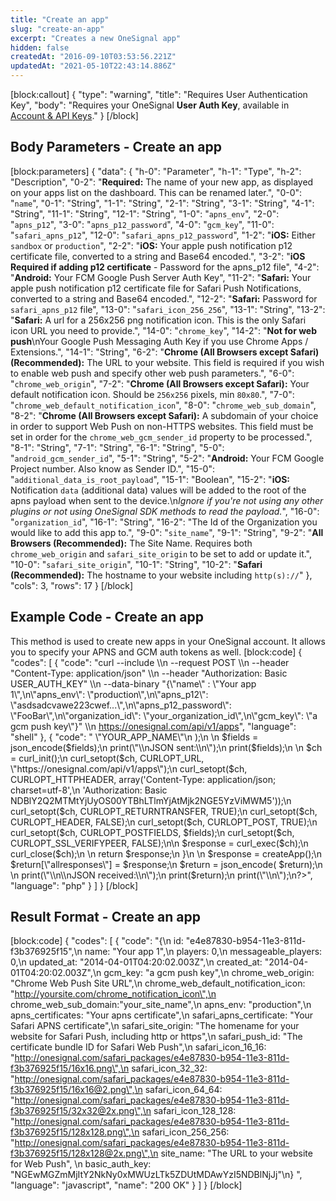 ```yaml
---
title: "Create an app"
slug: "create-an-app"
excerpt: "Creates a new OneSignal app"
hidden: false
createdAt: "2016-09-10T03:53:56.221Z"
updatedAt: "2021-05-10T22:43:14.886Z"
---
```

[block:callout]
{
  "type": "warning",
  "title": "Requires User Authentication Key",
  "body": "Requires your OneSignal **User Auth Key**, available in [Account & API Keys](https://documentation.onesignal.com/docs/accounts-and-keys#user-auth-key)."
}
[/block]
## Body Parameters - Create an app
[block:parameters]
{
  "data": {
    "h-0": "Parameter",
    "h-1": "Type",
    "h-2": "Description",
    "0-2": "**Required:** The name of your new app, as displayed on your apps list on the dashboard. This can be renamed later.",
    "0-0": "`name`",
    "0-1": "String",
    "1-1": "String",
    "2-1": "String",
    "3-1": "String",
    "4-1": "String",
    "11-1": "String",
    "12-1": "String",
    "1-0": "`apns_env`",
    "2-0": "`apns_p12`",
    "3-0": "`apns_p12_password`",
    "4-0": "`gcm_key`",
    "11-0": "`safari_apns_p12`",
    "12-0": "`safari_apns_p12_password`",
    "1-2": "**iOS:** Either `sandbox` or `production`",
    "2-2": "**iOS:** Your apple push notification p12 certificate file, converted to a string and Base64 encoded.",
    "3-2": "**iOS Required if adding p12 certificate** - Password for the apns_p12 file",
    "4-2": "**Android:** Your FCM Google Push Server Auth Key",
    "11-2": "**Safari:** Your apple push notification p12 certificate file for Safari Push Notifications, converted to a string and Base64 encoded.",
    "12-2": "**Safari:** Password for `safari_apns_p12` file",
    "13-0": "`safari_icon_256_256`",
    "13-1": "String",
    "13-2": "**Safari:** A url for a 256x256 png notification icon. This is the only Safari icon URL you need to provide.",
    "14-0": "`chrome_key`",
    "14-2": "**Not for web push**\nYour Google Push Messaging Auth Key if you use Chrome Apps / Extensions.",
    "14-1": "String",
    "6-2": "**Chrome (All Browsers except Safari) (Recommended):** The URL to your website. This field is required if you wish to enable web push and specify other web push parameters.",
    "6-0": "`chrome_web_origin`",
    "7-2": "**Chrome (All Browsers except Safari):** Your default notification icon. Should be `256x256` pixels, min `80x80`.",
    "7-0": "`chrome_web_default_notification_icon`",
    "8-0": "`chrome_web_sub_domain`",
    "8-2": "**Chrome (All Browsers except Safari):** A subdomain of your choice in order to support Web Push on non-HTTPS websites. This field must be set in order for the `chrome_web_gcm_sender_id` property to be processed.",
    "8-1": "String",
    "7-1": "String",
    "6-1": "String",
    "5-0": "`android_gcm_sender_id`",
    "5-1": "String",
    "5-2": "**Android:** Your FCM Google Project number. Also know as Sender ID.",
    "15-0": "`additional_data_is_root_payload`",
    "15-1": "Boolean",
    "15-2": "**iOS:** Notification `data` (additional data) values will be added to the root of the apns payload when sent to the device.\n*Ignore if you're not using any other plugins or not using OneSignal SDK methods to read the payload.*",
    "16-0": "`organization_id`",
    "16-1": "String",
    "16-2": "The Id of the Organization you would like to add this app to.",
    "9-0": "`site_name`",
    "9-1": "String",
    "9-2": "**All Browsers (Recommended):** The Site Name. Requires both `chrome_web_origin` and `safari_site_origin` to be set to add or update it.",
    "10-0": "`safari_site_origin`",
    "10-1": "String",
    "10-2": "**Safari (Recommended):** The hostname to your website including `http(s)://`"
  },
  "cols": 3,
  "rows": 17
}
[/block]
## Example Code - Create an app
This method is used to create new apps in your OneSignal account. It allows you to specify your APNS and GCM auth tokens as well.
[block:code]
{
  "codes": [
    {
      "code": "curl --include \\\n     --request POST \\\n     --header \"Content-Type: application/json\" \\\n     --header \"Authorization: Basic USER_AUTH_KEY\" \\\n     --data-binary \"{\\\"name\\\" : \\\"Your app 1\\\",\n\\\"apns_env\\\": \\\"production\\\",\n\\\"apns_p12\\\": \\\"asdsadcvawe223cwef...\\\",\n\\\"apns_p12_password\\\": \\\"FooBar\\\",\n\\\"organization_id\\\": \\\"your_organization_id\\\",\n\\\"gcm_key\\\": \\\"a gcm push key\\\"}\" \\\n     https://onesignal.com/api/v1/apps",
      "language": "shell"
    },
    {
      "code": "<?PHP\n    function createApp(){\n        \n        $fields = array(\n            'name' => \"YOUR_APP_NAME\"\n        );\n        \n        $fields = json_encode($fields);\n        print(\"\\nJSON sent:\\n\");\n        print($fields);\n        \n        $ch = curl_init();\n        curl_setopt($ch, CURLOPT_URL, \"https://onesignal.com/api/v1/apps\");\n        curl_setopt($ch, CURLOPT_HTTPHEADER, array('Content-Type: application/json; charset=utf-8',\n                                                   'Authorization: Basic NDBlY2Q2MTMtYjUyOS00YTBhLTlmYjAtMjk2NGE5YzViMWM5'));\n        curl_setopt($ch, CURLOPT_RETURNTRANSFER, TRUE);\n        curl_setopt($ch, CURLOPT_HEADER, FALSE);\n        curl_setopt($ch, CURLOPT_POST, TRUE);\n        curl_setopt($ch, CURLOPT_POSTFIELDS, $fields);\n        curl_setopt($ch, CURLOPT_SSL_VERIFYPEER, FALSE);\n\n        $response = curl_exec($ch);\n        curl_close($ch);\n        \n        return $response;\n    }\n    \n    $response = createApp();\n    $return[\"allresponses\"] = $response;\n    $return = json_encode( $return);\n    \n    print(\"\\n\\nJSON received:\\n\");\n    print($return);\n    print(\"\\n\");\n?>",
      "language": "php"
    }
  ]
}
[/block]
## Result Format - Create an app
[block:code]
{
  "codes": [
    {
      "code": "{\n  id: \"e4e87830-b954-11e3-811d-f3b376925f15\",\n  name: \"Your app 1\",\n  players: 0,\n  messageable_players: 0,\n  updated_at: \"2014-04-01T04:20:02.003Z\",\n  created_at: \"2014-04-01T04:20:02.003Z\",\n  gcm_key: \"a gcm push key\",\n  chrome_web_origin: \"Chrome Web Push Site URL\",\n  chrome_web_default_notification_icon: \"http://yoursite.com/chrome_notification_icon\",\n  chrome_web_sub_domain:\"your_site_name\",\n  apns_env: \"production\",\n  apns_certificates: \"Your apns certificate\",\n  safari_apns_certificate: \"Your Safari APNS certificate\",\n  safari_site_origin: \"The homename for your website for Safari Push, including http or https\",\n  safari_push_id: \"The certificate bundle ID for Safari Web Push\",\n  safari_icon_16_16: \"http://onesignal.com/safari_packages/e4e87830-b954-11e3-811d-f3b376925f15/16x16.png\",\n  safari_icon_32_32: \"http://onesignal.com/safari_packages/e4e87830-b954-11e3-811d-f3b376925f15/16x16@2.png\",\n  safari_icon_64_64: \"http://onesignal.com/safari_packages/e4e87830-b954-11e3-811d-f3b376925f15/32x32@2x.png\",\n  safari_icon_128_128: \"http://onesignal.com/safari_packages/e4e87830-b954-11e3-811d-f3b376925f15/128x128.png\",\n  safari_icon_256_256: \"http://onesignal.com/safari_packages/e4e87830-b954-11e3-811d-f3b376925f15/128x128@2x.png\",\n  site_name: \"The URL to your website for Web Push\",  \n  basic_auth_key: \"NGEwMGZmMjItY2NkNy0xMWUzLTk5ZDUtMDAwYzI5NDBlNjJj\"\n} ",
      "language": "javascript",
      "name": "200 OK"
    }
  ]
}
[/block]